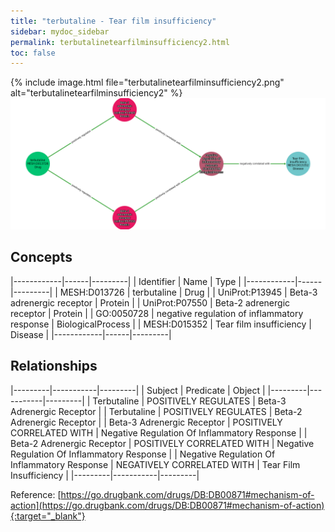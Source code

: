 ```yaml
---
title: "terbutaline - Tear film insufficiency"
sidebar: mydoc_sidebar
permalink: terbutalinetearfilminsufficiency2.html
toc: false 
---
```


{% include image.html file="terbutalinetearfilminsufficiency2.png" alt="terbutalinetearfilminsufficiency2" %}![Path Visualization](/images/terbutalinetearfilminsufficiency2.png)

## Concepts

|------------|------|---------|
| Identifier | Name | Type    |
|------------|------|---------|
| MESH:D013726 | terbutaline | Drug |
| UniProt:P13945 | Beta-3 adrenergic receptor | Protein |
| UniProt:P07550 | Beta-2 adrenergic receptor | Protein |
| GO:0050728 | negative regulation of inflammatory response | BiologicalProcess |
| MESH:D015352 | Tear film insufficiency | Disease |
|------------|------|---------|

## Relationships

|---------|-----------|---------|
| Subject | Predicate | Object  |
|---------|-----------|---------|
| Terbutaline | POSITIVELY REGULATES | Beta-3 Adrenergic Receptor |
| Terbutaline | POSITIVELY REGULATES | Beta-2 Adrenergic Receptor |
| Beta-3 Adrenergic Receptor | POSITIVELY CORRELATED WITH | Negative Regulation Of Inflammatory Response |
| Beta-2 Adrenergic Receptor | POSITIVELY CORRELATED WITH | Negative Regulation Of Inflammatory Response |
| Negative Regulation Of Inflammatory Response | NEGATIVELY CORRELATED WITH | Tear Film Insufficiency |
|---------|-----------|---------|

Reference: [https://go.drugbank.com/drugs/DB:DB00871#mechanism-of-action](https://go.drugbank.com/drugs/DB:DB00871#mechanism-of-action){:target="_blank"}